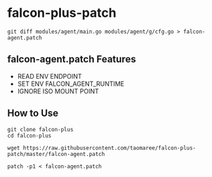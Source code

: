 # falcon-plus-patch


```
git diff modules/agent/main.go modules/agent/g/cfg.go > falcon-agent.patch
```

## falcon-agent.patch Features

+ READ ENV ENDPOINT
+ SET  ENV FALCON_AGENT_RUNTIME
+ IGNORE ISO MOUNT POINT

## How to Use

```
git clone falcon-plus
cd falcon-plus

wget https://raw.githubusercontent.com/taomaree/falcon-plus-patch/master/falcon-agent.patch

patch -p1 < falcon-agent.patch

```
